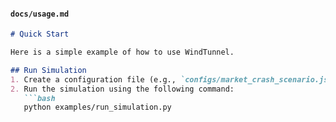 
#### **`docs/usage.md`**
```md
# Quick Start

Here is a simple example of how to use WindTunnel.

## Run Simulation
1. Create a configuration file (e.g., `configs/market_crash_scenario.json`).
2. Run the simulation using the following command:
   ```bash
   python examples/run_simulation.py